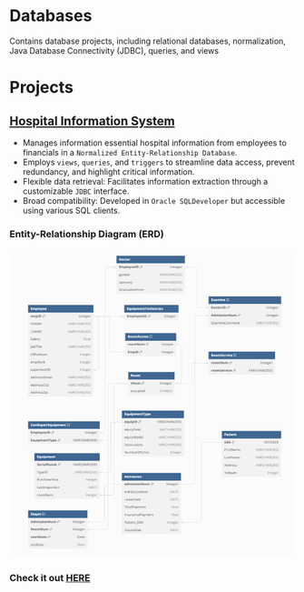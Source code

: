 # Databases
Contains database projects, including relational databases, normalization, Java Database Connectivity (JDBC), queries, and views

# Projects

## [Hospital Information System](https://github.com/evlutz/Databases/tree/main/Hospital%20Information%20System%20(MIS))


 * Manages information essential hospital information from employees to financials in a `Normalized Entity-Relationship Database`.
 * Employs `views`, `queries`, and `triggers` to streamline data access, prevent redundancy, and highlight critical information.
 * Flexible data retrieval: Facilitates information extraction through a customizable `JDBC` interface.
 * Broad compatibility: Developed in `Oracle SQLDeveloper` but accessible using various SQL clients.

### Entity-Relationship Diagram (ERD)

<img src="/Hospital%20Information%20System%20(MIS)/ERD.png" width="504" height="543" class="center">

### Check it out [HERE](https://github.com/evlutz/Databases/tree/main/Hospital%20Information%20System%20(MIS))

